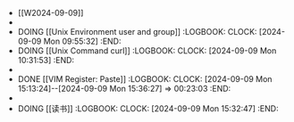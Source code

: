 - [[W2024-09-09]]
-
- DOING [[Unix Environment user and group]]
  :LOGBOOK:
  CLOCK: [2024-09-09 Mon 09:55:32]
  :END:
- DOING [[Unix Command curl]]
  :LOGBOOK:
  CLOCK: [2024-09-09 Mon 10:31:53]
  :END:
-
- DONE  [[VIM Register: Paste]]
  :LOGBOOK:
  CLOCK: [2024-09-09 Mon 15:13:24]--[2024-09-09 Mon 15:36:27] =>  00:23:03
  :END:
-
- DOING [[读书]]
  :LOGBOOK:
  CLOCK: [2024-09-09 Mon 15:32:47]
  :END: